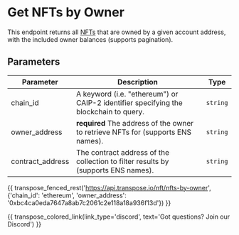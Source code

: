 # Get NFTs by Owner

This endpoint returns all [NFTs](../models/nft_model.md) that are owned by a given account address, with the included owner balances (supports pagination).

## Parameters
| Parameter     | Description                                                                          | Type     | 
|---------------|--------------------------------------------------------------------------------------|----------|
| chain_id      | A keyword (i.e. "ethereum") or CAIP-2 identifier specifying the blockchain to query. | `string` | 
| owner_address | **required** The address of the owner to retrieve NFTs for (supports ENS names).    | `string` | 
| contract_address | The contract address of the collection to filter results by (supports ENS names).    | `string` | 

{{ transpose_fenced_rest('https://api.transpose.io/nft/nfts-by-owner', {'chain_id': 'ethereum', 'owner_address': '0xbc4ca0eda7647a8ab7c2061c2e118a18a936f13d'}) }}

{{ transpose_colored_link(link_type='discord', text='Got questions?  Join our Discord') }}
